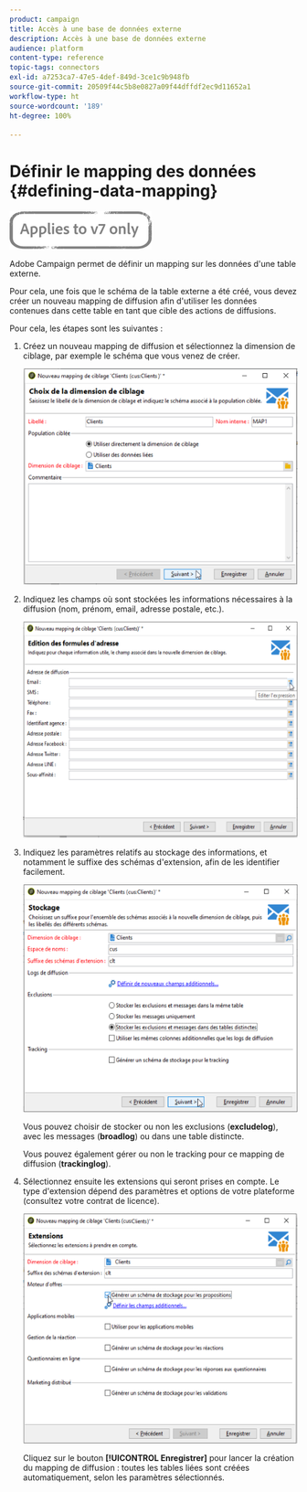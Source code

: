 ```yaml
---
product: campaign
title: Accès à une base de données externe
description: Accès à une base de données externe
audience: platform
content-type: reference
topic-tags: connectors
exl-id: a7253ca7-47e5-4def-849d-3ce1c9b948fb
source-git-commit: 20509f44c5b8e0827a09f44dffdf2ec9d11652a1
workflow-type: ht
source-wordcount: '189'
ht-degree: 100%

---
```


# Définir le mapping des données {#defining-data-mapping}

![](../../assets/v7-only.svg)

Adobe Campaign permet de définir un mapping sur les données d&#39;une table externe.

Pour cela, une fois que le schéma de la table externe a été créé, vous devez créer un nouveau mapping de diffusion afin d&#39;utiliser les données contenues dans cette table en tant que cible des actions de diffusions.

Pour cela, les étapes sont les suivantes :

1. Créez un nouveau mapping de diffusion et sélectionnez la dimension de ciblage, par exemple le schéma que vous venez de créer.

   ![](assets/wf_new_mapping_create_fda.png)

1. Indiquez les champs où sont stockées les informations nécessaires à la diffusion (nom, prénom, email, adresse postale, etc.).

   ![](assets/wf_new_mapping_define_join.png)

1. Indiquez les paramètres relatifs au stockage des informations, et notamment le suffixe des schémas d&#39;extension, afin de les identifier facilement.

   ![](assets/wf_new_mapping_define_names.png)

   Vous pouvez choisir de stocker ou non les exclusions (**excludelog**), avec les messages (**broadlog**) ou dans une table distincte.

   Vous pouvez également gérer ou non le tracking pour ce mapping de diffusion (**trackinglog**).

1. Sélectionnez ensuite les extensions qui seront prises en compte. Le type d&#39;extension dépend des paramètres et options de votre plateforme (consultez votre contrat de licence).

   ![](assets/wf_new_mapping_define_extensions.png)

   Cliquez sur le bouton **[!UICONTROL Enregistrer]** pour lancer la création du mapping de diffusion : toutes les tables liées sont créées automatiquement, selon les paramètres sélectionnés.
